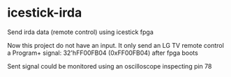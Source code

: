 # icestick-irda
Send irda data (remote control) using icestick fpga

Now this project do not have an input. It only send an LG TV remote control a Program+ signal: 32'hFF00FB04 (0xFF00FB04) after fpga boots

Sent signal could be monitored using an oscilloscope inspecting pin 78
